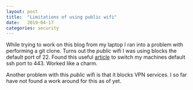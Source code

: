 ```yaml
---
layout: post
title:  "Limitations of using public wifi"
date:   2019-04-17
categories: security
---
```

While trying to work on this blog from my laptop I ran into a problem with performing a git clone. Turns out the *public* wifi I was using blocks the default port of 22. Found this useful [article](https://stackoverflow.com/questions/7953806/github-ssh-via-public-wifi-port-22-blocked#8081292) to switch my machines default ssh port to 443. Worked like a charm.

Another problem with this *public* wifi is that it blocks VPN services. I so far have not found a work around for this as of yet.